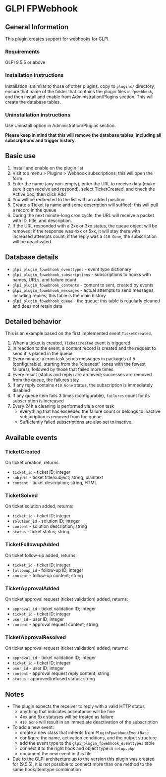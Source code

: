 # GLPI FPWebhook

## General Information

This plugin creates support for webhooks for GLPI.

### Requirements

GLPI 9.5.5 or above

### Installation instructions

Installation is similar to those of other plugins: copy to `plugins/` directory, ensure that name of the folder that
contains the plugin files is `fpwebhook`, and then install and enable from Administration/Plugins section. This will
create the database tables.

### Uninstallation instructions

Use Uninstall option in Administration/Plugins section.

**Please keep in mind that this will remove the database tables, including all subscriptions and trigger history**.

## Basic use

1. Install and enable on the plugin list
2. Visit top menu > Plugins > Webhook subscriptions; this will open the form
3. Enter the name (any non-empty), enter the URL to receive data (make sure it can receive and respond), select
   TicketCreated, and check the Active box, then click Add
4. You will be redirected to the list with an added position
5. Create a Ticket (a name and some description will suffice); this will pull a record in the queue
6. During the next minute-long cron cycle, the URL will receive a packet with ID, title, and description.
7. If the URL responded with a 2xx or 3xx status, the queue object will be removed; if the response was 4xx or 5xx, it
   will stay there with increased attempts count; if the reply was a `410 Gone`, the subscription will be deactivated.

## Database details

* `glpi_plugin_fpwebhook_eventtypes` - event type dictionary
* `glpi_plugin_fpwebhook_subscriptions` - subscriptions to hooks with names, URLs, and failure count
* `glpi_plugin_fpwebhook_contents` - content to sent, created by events
* `glpi_plugin_fpwebhook_messages` - actual attempts to send messages, including replies; this table is the main history
* `glpi_plugin_fpwebhook_queue` - the queue; this table is regularly cleaned and does not retain data

## Detailed behavior

This is an example based on the first implemented event,`TicketCreated`.

1. When a ticket is created, `TicketCreated` event is triggered
2. In reaction to the event, a content record is created and the request to send it is placed in the queue
3. Every minute, a cron task sends messages in packages of 5 (configurable), starting from the "cleanest"
   (ones with the fewest failures), followed by those that failed more times
4. Every result (status and reply) are archived; successes are removed from the queue, the failures stay
5. If any reply contains `410 Gone` status, the subscription is immediately disabled
6. If any queue item fails 3 times (configurable), `failures` count for its subscription is increased
7. Every 24h a cleaning is performed via a cron task
    * everything that has exceeded the failure count or belongs to inactive subscription is removed from the queue
    * Sufficiently failed subscriptions are also set to inactive.

## Available events

### TicketCreated

On ticket creation, returns:

* `ticket_id` - ticket ID; integer
* `subject` - ticket title/subject; string, plaintext
* `content` - ticket description; string, HTML

### TicketSolved

On ticket solution added, returns:

* `ticket_id` - ticket ID; integer
* `solution_id` - solution ID; integer
* `content` - solution description; string
* `status` - ticket status; string

### TicketFollowupAdded

On ticket follow-up added, returns:

* `ticket_id` - ticket ID; integer
* `followup_id` - follow-up ID; integer
* `content` - follow-up content; string

### TicketApprovalAdded

On ticket approval request (ticket validation) added, returns:

* `approval_id` - ticket validation ID; integer
* `ticket_id` - ticket ID; integer
* `user_id` - user ID; integer
* `content` - approval request content; string

### TicketApprovalResolved

On ticket approval request (ticket validation) added, returns:

* `approval_id` - ticket validation ID; integer
* `ticket_id` - ticket ID; integer
* `user_id` - user ID; integer
* `content` - approval request reply content; string
* `status` - approved/refused status; string

## Notes

* The plugin expects the receiver to reply with a valid HTTP status
    * anything that indicates acceptance will be fine
    * 4xx and 5xx statuses will be treated as failure
    * `410 Gone` will result in an immediate deactivation of the subscription
* To add a new event:
    * create a new class that inherits from `PluginFpwebhookEventBase`
    * configure the name, activation conditions, and the output structure
    * add the event type to the `glpi_plugin_fpwebhook_eventtypes` table
    * connect it to the right hook and object type in `setup.php`
    * document the new event in this file
* Due to the GLPI architecture up to the version this plugin was created for (9.5.5), it is not possible to connect more
  than one method to the same hook/itemtype combination